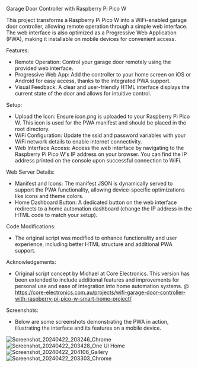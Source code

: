 Garage Door Controller with Raspberry Pi Pico W

This project transforms a Raspberry Pi Pico W into a WiFi-enabled garage door controller, allowing remote operation through a simple web interface. The web interface is also optimized as a Progressive Web Application (PWA), making it installable on mobile devices for convenient access.

Features:
- Remote Operation: Control your garage door remotely using the provided web interface.
- Progressive Web App: Add the controller to your home screen on iOS or Android for easy access, thanks to the integrated PWA support.
- Visual Feedback: A clear and user-friendly HTML interface displays the current state of the door and allows for intuitive control.

Setup:
- Upload the Icon: Ensure icon.png is uploaded to your Raspberry Pi Pico W. This icon is used for the PWA manifest and should be placed in the root directory.
- WiFi Configuration: Update the ssid and password variables with your WiFi network details to enable internet connectivity.
- Web Interface Access: Access the web interface by navigating to the Raspberry Pi Pico W's IP address on your browser. You can find the IP address printed on the console upon successful connection to WiFi.

Web Server Details:
- Manifest and Icons: The manifest JSON is dynamically served to support the PWA functionality, allowing device-specific optimizations like icons and theme colors.
- Home Dashboard Button: A dedicated button on the web interface redirects to a home automation dashboard (change the IP address in the HTML code to match your setup).

Code Modifications:
- The original script was modified to enhance functionality and user experience, including better HTML structure and additional PWA support.

Acknowledgements:
- Original script concept by Michael at Core Electronics. This version has been extended to include additional features and improvements for personal use and ease of integration into home automation systems. @ https://core-electronics.com.au/projects/wifi-garage-door-controller-with-raspberry-pi-pico-w-smart-home-project/

Screenshots:
- Below are some screenshots demonstrating the PWA in action, illustrating the interface and its features on a mobile device.


![Screenshot_20240422_203246_Chrome](https://github.com/MrLately/garage_door/assets/94589563/dcc14640-c507-46e5-8a30-2688434d2199)
![Screenshot_20240422_203428_One UI Home](https://github.com/MrLately/garage_door/assets/94589563/8f5f21ca-5e21-4ac2-8537-7ccd8308c147)
![Screenshot_20240422_204106_Gallery](https://github.com/MrLately/garage_door/assets/94589563/0f08d5bf-0a27-4aa9-959d-1aeeb444d82b)
![Screenshot_20240422_203303_Chrome](https://github.com/MrLately/garage_door/assets/94589563/f8348ed1-f861-4f88-9551-845eb148c701)

